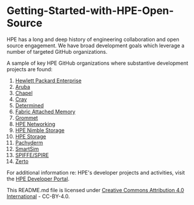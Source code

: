 # Getting-Started-with-HPE-Open-Source

HPE has a long and deep history of engineering collaboration and open source engagement.  We have broad development goals which leverage a number of targeted GitHub organizations.

A sample of key HPE GitHub organizations where substantive development projects are found:
1. [Hewlett Packard Enterprise](https://github.com/hewlettpackard)
2. [Aruba](https://github.com/aruba)
3. [Chapel](https://github.com/chapel-lang/)
4. [Cray](https://github.com/cray)
5. [Determined](https://github.com/determined-ai)
6. [Fabric Attached Memory](https://github.com/fabricattachedmemory)
7. [Grommet](https://github.com/grommet)
11. [HPE Networking](https://github.com/hpenetworking)
12. [HPE Nimble Storage](https://github.com/nimblestorage)
13. [HPE Storage](https://github.com/hpe-storage)
14. [Pachyderm](https://github.com/pachyderm)
15. [SmartSim](https://github.com/CrayLabs/SmartSim)
16. [SPIFFE/SPIRE](https://github.com/spiffe)
17. [Zerto](https://github.com/ZertoPublic)

For additional information re: HPE's developer projects and activities, visit the [HPE Developer Portal](https://developer.hpe.com/).

This README.md file is licensed under [Creative Commons Attribution 4.0 International](https://spdx.org/licenses/CC-BY-4.0.html) - CC-BY-4.0.
